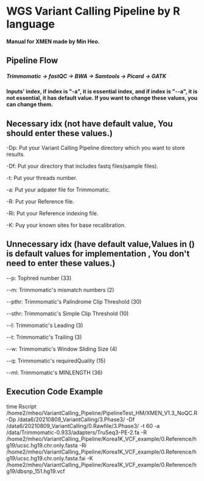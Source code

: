 # WGS Variant Calling Pipeline by R language

#### Manual for XMEN made by Min Heo.

## Pipeline Flow 

##### Trimmomatic -> fastQC -> BWA -> Samtools -> Picard -> GATK

#### Inputs' index, if index is "-a", it is essential index, and if index is "--a", it is not essential, it has default value. If you want to change these values, you can change them.

## Necessary idx (not have default value, You should enter these values.)
-Dp: Put your Variant Calling Pipeline directory which you want to store results.

-Df: Put your directory that includes fastq files(sample files).

-t: Put your threads number.

-a: Put your adpater file for Trimmomatic.

-R: Put your Reference file. 

-Ri: Put your Reference indexing file.

-K: Puy your known sites for base recalibration.

## Unnecessary idx (have default value,Values in () is default values for implementation , You don't need to enter these values.)

--p: Tophred number (33)

--m: Trimmomatic's mismatch numbers (2)

--pthr: Trimmomatic's Palindrome Clip Threshold (30)

--sthr: Trimmomatic's Simple Clip Threshold (10)

--l: Trimmomatic's Leading (3)

--t: Trimmomatic's Trailing (3)

--w: Trimmomatic's Window Sliding Size (4)

--q: Trimmomatic's requiredQuality (15)

--ml: Trimmomatic's MINLENGTH (36)

## Execution Code Example
time Rscript /home2/mheo/VariantCalling_Pipeline/PipelineTest_HM/XMEN_V1.3_NoQC.R -Dp /data6/20210809_VariantCalling/3.Phase3/ -Df /data6/20210809_VariantCalling/0.Rawfile/3.Phase3/ -t 60 -a /data/Trimmomatic-0.933/adapters/TruSeq3-PE-2.fa -R /home2/mheo/VariantCalling_Pipeline/Korea1K_VCF_example/0.Reference/hg19/ucsc.hg19.chr.only.fasta -Ri /home2/mheo/VariantCalling_Pipeline/Korea1K_VCF_example/0.Reference/hg19/ucsc.hg19.chr.only.fasta.fai -K /home2/mheo/VariantCalling_Pipeline/Korea1K_VCF_example/0.Reference/hg19/dbsnp_151.hg19.vcf
